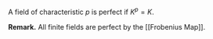 A field of characteristic $p$ is perfect if $K^p=K$.

**Remark.** All finite fields are perfect by the [[Frobenius Map]].